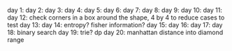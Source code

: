 day 1:
day 2:
day 3:
day 4:
day 5:
day 6:
day 7:
day 8:
day 9:
day 10:
day 11:
day 12: check corners in a box around the shape, 4 by 4 to reduce cases to test
day 13:
day 14: entropy? fisher information?
day 15:
day 16:
day 17:
day 18: binary search
day 19: trie? dp
day 20: manhattan distance into diamond range
